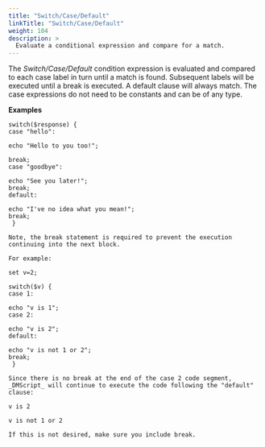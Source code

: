 ```yaml
---
title: "Switch/Case/Default"
linkTitle: "Switch/Case/Default"
weight: 104
description: >
  Evaluate a conditional expression and compare for a match. 
---
```


The _Switch/Case/Default_ condition expression is evaluated and compared to each case label in turn until a match is found. Subsequent labels will be executed until a break is executed. A default clause will always match. The case expressions do not need to be constants and can be of any type.

**Examples**
~~~
switch($response) {
case "hello":

echo "Hello to you too!";

break;
case "goodbye":

echo "See you later!";
break;
default:

echo "I've no idea what you mean!";
break;
 }

Note, the break statement is required to prevent the execution continuing into the next block.

For example:

set v=2;

switch($v) {
case 1:

echo "v is 1";
case 2:

echo "v is 2";
default:

echo "v is not 1 or 2";
break;
 }

Since there is no break at the end of the case 2 code segment, _DMScript_ will continue to execute the code following the "default" clause:

v is 2

v is not 1 or 2

If this is not desired, make sure you include break.
~~~